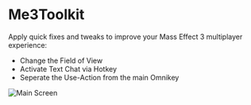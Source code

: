 # Me3Toolkit
Apply quick fixes and tweaks to improve your Mass Effect 3 multiplayer experience:

* Change the Field of View
* Activate Text Chat via Hotkey
* Seperate the Use-Action from the main Omnikey

![Main Screen](https://i.imgur.com/ntiADqS.png)
